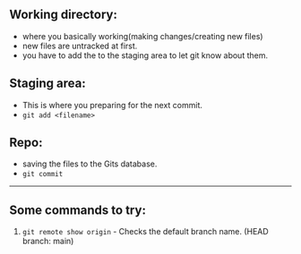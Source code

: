 ## Working directory:
- where you basically working(making changes/creating new files)
- new files are untracked at first.
- you have to add the to the staging area to let git know about them.

## Staging area:
- This is where you preparing for the next commit.
- `git add <filename>`

## Repo:
- saving the files to the Gits database.
- `git commit`



---

## Some commands to try:
1. `git remote show origin` - Checks the default branch name. (HEAD branch: main)
